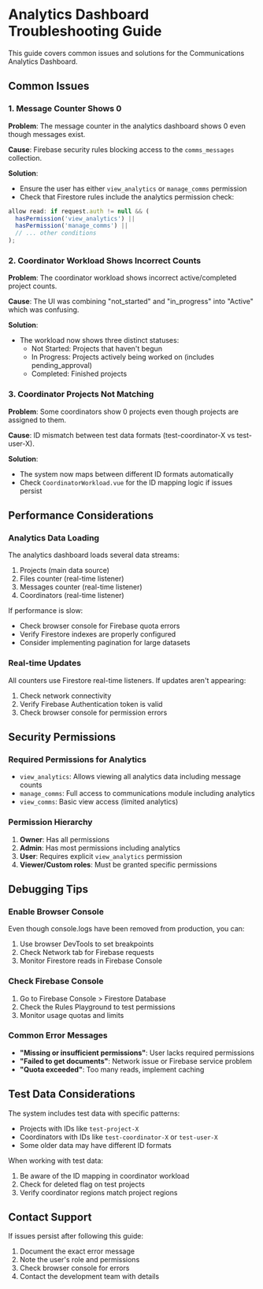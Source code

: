 # Analytics Dashboard Troubleshooting Guide

This guide covers common issues and solutions for the Communications Analytics Dashboard.

## Common Issues

### 1. Message Counter Shows 0

**Problem**: The message counter in the analytics dashboard shows 0 even though messages exist.

**Cause**: Firebase security rules blocking access to the `comms_messages` collection.

**Solution**: 
- Ensure the user has either `view_analytics` or `manage_comms` permission
- Check that Firestore rules include the analytics permission check:
```javascript
allow read: if request.auth != null && (
  hasPermission('view_analytics') ||
  hasPermission('manage_comms') ||
  // ... other conditions
);
```

### 2. Coordinator Workload Shows Incorrect Counts

**Problem**: The coordinator workload shows incorrect active/completed project counts.

**Cause**: The UI was combining "not_started" and "in_progress" into "Active" which was confusing.

**Solution**: 
- The workload now shows three distinct statuses:
  - Not Started: Projects that haven't begun
  - In Progress: Projects actively being worked on (includes pending_approval)
  - Completed: Finished projects

### 3. Coordinator Projects Not Matching

**Problem**: Some coordinators show 0 projects even though projects are assigned to them.

**Cause**: ID mismatch between test data formats (test-coordinator-X vs test-user-X).

**Solution**: 
- The system now maps between different ID formats automatically
- Check `CoordinatorWorkload.vue` for the ID mapping logic if issues persist

## Performance Considerations

### Analytics Data Loading

The analytics dashboard loads several data streams:
1. Projects (main data source)
2. Files counter (real-time listener)
3. Messages counter (real-time listener)
4. Coordinators (real-time listener)

If performance is slow:
- Check browser console for Firebase quota errors
- Verify Firestore indexes are properly configured
- Consider implementing pagination for large datasets

### Real-time Updates

All counters use Firestore real-time listeners. If updates aren't appearing:
1. Check network connectivity
2. Verify Firebase Authentication token is valid
3. Check browser console for permission errors

## Security Permissions

### Required Permissions for Analytics

- `view_analytics`: Allows viewing all analytics data including message counts
- `manage_comms`: Full access to communications module including analytics
- `view_comms`: Basic view access (limited analytics)

### Permission Hierarchy

1. **Owner**: Has all permissions
2. **Admin**: Has most permissions including analytics
3. **User**: Requires explicit `view_analytics` permission
4. **Viewer/Custom roles**: Must be granted specific permissions

## Debugging Tips

### Enable Browser Console

Even though console.logs have been removed from production, you can:
1. Use browser DevTools to set breakpoints
2. Check Network tab for Firebase requests
3. Monitor Firestore reads in Firebase Console

### Check Firebase Console

1. Go to Firebase Console > Firestore Database
2. Check the Rules Playground to test permissions
3. Monitor usage quotas and limits

### Common Error Messages

- **"Missing or insufficient permissions"**: User lacks required permissions
- **"Failed to get documents"**: Network issue or Firebase service problem
- **"Quota exceeded"**: Too many reads, implement caching

## Test Data Considerations

The system includes test data with specific patterns:
- Projects with IDs like `test-project-X`
- Coordinators with IDs like `test-coordinator-X` or `test-user-X`
- Some older data may have different ID formats

When working with test data:
1. Be aware of the ID mapping in coordinator workload
2. Check for deleted flag on test projects
3. Verify coordinator regions match project regions

## Contact Support

If issues persist after following this guide:
1. Document the exact error message
2. Note the user's role and permissions
3. Check browser console for errors
4. Contact the development team with details